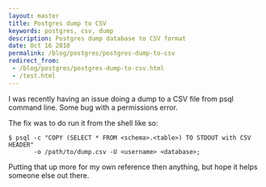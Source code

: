 ```yaml
---
layout: master
title: Postgres dump to CSV
keywords: postgres, csv, dump
description: Postgres dump database to CSV format
date: Oct 16 2010
permalink: /blog/postgres/postgres-dump-to-csv
redirect_from:
 - /blog/postgres/postgres-dump-to-csv.html
 - /test.html
---
```


I was recently having an issue doing a dump to a CSV file from psql command line.  Some bug with a permissions error.

The fix was to do run it from the shell like so:

~~~
$ psql -c "COPY (SELECT * FROM <schema>.<table>) TO STDOUT with CSV HEADER" 
       -o /path/to/dump.csv -U <username> <database>;
~~~

Putting that up more for my own reference then anything, but hope it helps someone else out there.